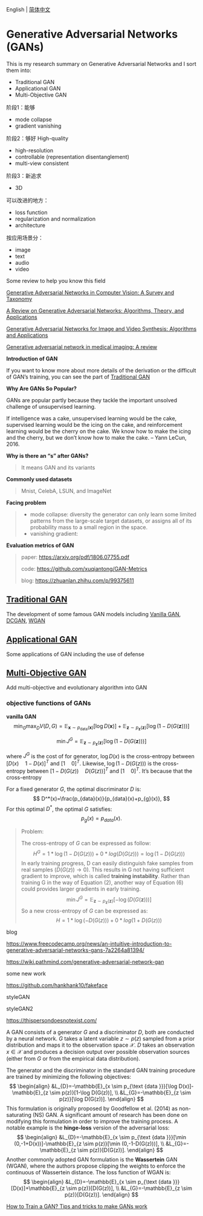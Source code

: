  English | [简体中文](./README.zh-CN.md)


#  Generative Adversarial Networks (GANs)

This is my  research summary on Generative Adversarial Networks and I sort them into:

- Traditional GAN
- Applicational GAN
- Multi-Objective GAN



阶段1：能够

- mode collapse
- gradient vanishing

阶段2：够好 High-quality

- high-resolution
- controllable (representation disentanglement)
- multi-view consistent

阶段3：新追求

- 3D 



可以改进的地方：

- loss function
- regularization and normalization
- architecture



按应用场景分：

- image
- text
- audio
- video



Some review to help you know this field

[Generative Adversarial Networks in Computer Vision: A Survey and Taxonomy]()

[A Review on Generative Adversarial Networks: Algorithms, Theory, and Applications]() 

[Generative Adversarial Networks for Image and Video Synthesis: Algorithms and Applications]()

[Generative adversarial network in medical imaging: A review]()



**Introduction of GAN**

> 

If you want to know more about more details of the derivation or the difficult of GAN’s training, you can see the part of [Traditional GAN](#Traditional-GAN)



**Why Are GANs So Popular?**

GANs are popular partly because they tackle the important unsolved challenge of unsupervised learning.

If intelligence was a cake, unsupervised learning would be the cake, supervised learning would be the icing on the cake, and reinforcement learning would be the cherry on the cake. We know how to make the icing and the cherry, but we don’t know how to make the cake. – Yann LeCun, 2016.



**Why is there an “s” after GANs?**

> It means GAN and its variants



**Commonly used datasets**

> Mnist, CelebA, LSUN, and ImageNet



**Facing problem**

> - mode collapse: diversity the generator can only learn some limited patterns from the large-scale target datasets, or assigns all of its probability mass to a small region in the space.
> - vanishing gradient: 



**Evaluation metrics of GAN**

> paper: https://arxiv.org/pdf/1806.07755.pdf
>
> code: https://github.com/xuqiantong/GAN-Metrics
>
> blog: https://zhuanlan.zhihu.com/p/99375611



## [Traditional GAN](1-Traditional-GAN)

The development of some famous GAN models including <u>Vanilla GAN</u>, <u>DCGAN</u>, <u>WGAN</u>

## [Applicational GAN](2-Applicational-GAN)

Some applications of GAN including the use of defense

## [Multi-Objective GAN](3-Multi-Objective-GAN)

Add multi-objective and evolutionary algorithm into GAN





### objective functions of GANs



**vanilla GAN**
$$
\min _{G} \max _{D} V(D, G)=\mathbb{E}_{\boldsymbol{x} \sim p_{\mathrm{data}}(\boldsymbol{x})}[\log D(\boldsymbol{x})]+\mathbb{E}_{\boldsymbol{z} \sim p_{\boldsymbol{z}}(\boldsymbol{z})}[\log (1-D(G(\boldsymbol{z})))]
$$

$$
\min J^G = \mathbb{E}_{\boldsymbol{z} \sim p_{\boldsymbol{z}}(\boldsymbol{z})}[\log (1-D(G(\boldsymbol{z})))]
$$

where $J^G$ is the cost of for generator, $\log D(x)$ is the cross-entropy between $[D(x) \quad 1-D(x)]^T$ and $[1 \quad 0]^T$. Likewise,  $\log (1-D(G(z)))$ is the cross-entropy between $[1-D(G(z)) \quad D(G(z))]^T$ and $[1 \quad 0]^T$. It’s because that the cross-entropy 

For a fixed generator $G$, the optimal discriminator $D$ is:
$$
D^*(x)=\frac{p_{data}(x)}{p_{data}(x)+p_{g}(x)},
$$
For this optimal $D^*$, the optimal $G$ satisfies:
$$
p_g(x) =p_{data}(x).
$$

> Problem: 
>
> The cross-entropy of $G$ can be expressed as follow:
> $$
> H^G = 1 * \log(1-D(G(z))) + 0*log(D(G(z))) = \log(1-D(G(z)))
> $$
> In early training progress, D can easily distinguish fake samples from real samples ($D(G(z)) \rightarrow 0$). This results in G not having sufficient gradient to improve, which is called **training instability**. Rather than training G in the way of Equation (2), another way of Equation (6) could provides larger gradients in early training.
> $$
> \min J^G = \mathbb{E}_{\boldsymbol{z} \sim p_{\boldsymbol{z}}(\boldsymbol{z})}[-\log (D(G(\boldsymbol{z})))]
> $$
> So a new cross-entropy of $G$ can be expressed as:
> $$
> H = 1 * \log(-D(G(z))) + 0*log(1 + D(G(z)))
> $$
> 



blog 

https://www.freecodecamp.org/news/an-intuitive-introduction-to-generative-adversarial-networks-gans-7a2264a81394/

https://wiki.pathmind.com/generative-adversarial-network-gan





some new work

https://github.com/hankhank10/fakeface

styleGAN

styleGAN2

https://thispersondoesnotexist.com/





A GAN consists of a generator $G$ and a discriminator $D$, both are conducted by a neural network. $G$ takes a latent variable $z \sim p(z)$ sampled from a prior distribution and maps it to the observation space $\mathcal{X}$. $D$ takes an observation $x \in \mathcal{X}$ and produces a decision output over possible observation sources (either from $G$ or from the empirical data distribution). 



The generator and the discriminator in the standard GAN training procedure are trained by minimizing the following objectives:
$$
\begin{align}
&L_{D}=-\mathbb{E}_{x \sim p_{\text {data }}}[\log D(x)]-\mathbb{E}_{z \sim p(z)}[1-\log D(G(z))], \\
&L_{G}=-\mathbb{E}_{z \sim p(z)}[\log D(G(z))].
\end{align}
$$
This formulation is originally proposed by Goodfellow et al. (2014) as non-saturating (NS) GAN. A significant amount of research has been done on modifying this formulation in order to improve the training process. A notable example is the **hinge-loss** version of the adversarial loss:
$$
\begin{align}
&L_{D}=-\mathbb{E}_{x \sim p_{\text {data }}}[\min (0,-1+D(x))]-\mathbb{E}_{z \sim p(z)}[\min (0,-1-D(G(z)))], \\
&L_{G}=-\mathbb{E}_{z \sim p(z)}[D(G(z))].
\end{align}
$$
Another commonly adopted GAN formulation is the **Wassertein** GAN (WGAN), where the authors propose clipping the weights to enforce the continuous of Wassertein distance. The loss function of WGAN is:
$$
\begin{align}
&L_{D}=-\mathbb{E}_{x \sim p_{\text {data }}}[D(x)]+\mathbb{E}_{z \sim p(z)}[D(G(z))], \\
&L_{G}=-\mathbb{E}_{z \sim p(z)}[D(G(z))].
\end{align}
$$



[How to Train a GAN? Tips and tricks to make GANs work](https://github.com/soumith/ganhacks)
